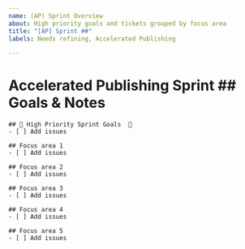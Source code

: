 ```yaml
---
name: (AP) Sprint Overview
about: High priority goals and tickets grouped by focus area
title: "[AP] Sprint ##"
labels: Needs refining, Accelerated Publishing

---
```


# Accelerated Publishing Sprint ## Goals & Notes


```[tasklist]
## 🥅 High Priority Sprint Goals  🥅
- [ ] Add issues
```

```[tasklist]
## Focus area 1
- [ ] Add issues
```

```[tasklist]
## Focus area 2
- [ ] Add issues
```

```[tasklist]
## Focus area 3
- [ ] Add issues
```

```[tasklist]
## Focus area 4
- [ ] Add issues
```

```[tasklist]
## Focus area 5
- [ ] Add issues
```

